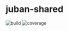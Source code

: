 # juban-shared

![build](https://github.com/jubanlabs/juban-shared/workflows/build/badge.svg)
![coverage](https://img.shields.io/endpoint?url=https%3A%2F%2Fjubanlabs.github.io%2Fjubanlabs%2Fjuban-shared%2Fbadge.txt)

